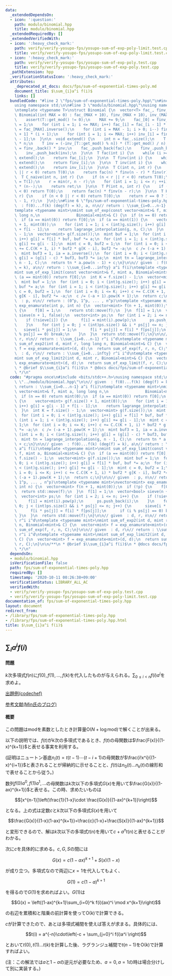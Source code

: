 ```yaml
---
data:
  _extendedDependsOn:
  - icon: ':question:'
    path: modulo/binomial.hpp
    title: modulo/binomial.hpp
  _extendedRequiredBy: []
  _extendedVerifiedWith:
  - icon: ':heavy_check_mark:'
    path: verify/verify-yosupo-fps/yosupo-sum-of-exp-poly-limit.test.cpp
    title: verify/verify-yosupo-fps/yosupo-sum-of-exp-poly-limit.test.cpp
  - icon: ':heavy_check_mark:'
    path: verify/verify-yosupo-fps/yosupo-sum-of-exp-poly.test.cpp
    title: verify/verify-yosupo-fps/yosupo-sum-of-exp-poly.test.cpp
  _pathExtension: hpp
  _verificationStatusIcon: ':heavy_check_mark:'
  attributes:
    _deprecated_at_docs: docs/fps/sum-of-exponential-times-poly.md
    document_title: $\sum_{i}a^i f(i)$
    links: []
  bundledCode: "#line 2 \"fps/sum-of-exponential-times-poly.hpp\"\n#include <bits/stdc++.h>\n\
    using namespace std;\n\n#line 3 \"modulo/binomial.hpp\"\nusing namespace std;\n\
    \ntemplate <typename T>\nstruct Binomial {\n  vector<T> fac_, finv_, inv_;\n \
    \ Binomial(int MAX = 0) : fac_(MAX + 10), finv_(MAX + 10), inv_(MAX + 10) {\n\
    \    assert(T::get_mod() != 0);\n    MAX += 9;\n    fac_[0] = finv_[0] = inv_[0]\
    \ = 1;\n    for (int i = 1; i <= MAX; i++) fac_[i] = fac_[i - 1] * i;\n    finv_[MAX]\
    \ = fac_[MAX].inverse();\n    for (int i = MAX - 1; i > 0; i--) finv_[i] = finv_[i\
    \ + 1] * (i + 1);\n    for (int i = 1; i <= MAX; i++) inv_[i] = finv_[i] * fac_[i\
    \ - 1];\n  }\n\n  void extend() {\n    int n = fac_.size();\n    T fac = fac_.back()\
    \ * n;\n    T inv = (-inv_[T::get_mod() % n]) * (T::get_mod() / n);\n    T finv\
    \ = finv_.back() * inv;\n    fac_.push_back(fac);\n    finv_.push_back(finv);\n\
    \    inv_.push_back(inv);\n  }\n\n  T fac(int i) {\n    while (i >= (int)fac_.size())\
    \ extend();\n    return fac_[i];\n  }\n\n  T finv(int i) {\n    while (i >= (int)finv_.size())\
    \ extend();\n    return finv_[i];\n  }\n\n  T inv(int i) {\n    while (i >= (int)inv_.size())\
    \ extend();\n    return inv_[i];\n  }\n\n  T C(int n, int r) {\n    if (n < r\
    \ || r < 0) return T(0);\n    return fac(n) * finv(n - r) * finv(r);\n  }\n\n\
    \  T C_naive(int n, int r) {\n    if (n < r || r < 0) return T(0);\n    T ret\
    \ = T(1);\n    r = min(r, n - r);\n    for (int i = 1; i <= r; ++i) ret *= inv(i)\
    \ * (n--);\n    return ret;\n  }\n\n  T P(int n, int r) {\n    if (n < r || r\
    \ < 0) return T(0);\n    return fac(n) * finv(n - r);\n  }\n\n  T H(int n, int\
    \ r) {\n    if (n < 0 || r < 0) return T(0);\n    return r == 0 ? 1 : C(n + r\
    \ - 1, r);\n  }\n};\n#line 6 \"fps/sum-of-exponential-times-poly.hpp\"\n\n// given\
    \  : f(0)...f(k) (deg(f) = k), a, n\n// return : \\sum_{i=0...n-1} a^i f(i)\n\
    template <typename mint>\nmint sum_of_exp(const vector<mint>& f, mint a, long\
    \ long n,\n                Binomial<mint>& C) {\n  if (n == 0) return mint(0);\n\
    \  if (a == mint(0)) return f[0];\n  if (a == mint(1)) {\n    vector<mint> g(f.size()\
    \ + 1, mint(0));\n    for (int i = 1; i < (int)g.size(); i++) g[i] = g[i - 1]\
    \ + f[i - 1];\n    return lagrange_interpolation(g, n, C);\n  }\n  int K = f.size()\
    \ - 1;\n  vector<mint> g(f.size());\n  mint buf = 1;\n  for (int i = 0; i < (int)g.size();\
    \ i++) g[i] = f[i] * buf, buf *= a;\n  for (int i = 1; i < (int)g.size(); i++)\
    \ g[i] += g[i - 1];\n  mint c = 0, buf2 = 1;\n  for (int i = 0; i <= K; i++) c\
    \ += C.C(K + 1, i) * buf2 * g[K - i], buf2 *= -a;\n  c /= (-a + 1).pow(K + 1);\n\
    \  mint buf3 = 1, ia = a.inverse();\n  for (int i = 0; i < (int)g.size(); i++)\
    \ g[i] = (g[i] - c) * buf3, buf3 *= ia;\n  mint tn = lagrange_interpolation(g,\
    \ n - 1, C);\n  return tn * a.pow(n - 1) + c;\n}\n\n// given  : f(0)...f(k) (deg(f)\
    \ = k), a\n// return : \\sum_{i=0...infty} a^i f(i)\ntemplate <typename mint>\n\
    mint sum_of_exp_limit(const vector<mint>& f, mint a, Binomial<mint>& C) {\n  if\
    \ (a == mint(0)) return f[0];\n  int K = f.size() - 1;\n  vector<mint> g(f.size());\n\
    \  mint buf = 1;\n  for (int i = 0; i < (int)g.size(); i++) g[i] = f[i] * buf,\
    \ buf *= a;\n  for (int i = 1; i < (int)g.size(); i++) g[i] += g[i - 1];\n  mint\
    \ c = 0, buf2 = 1;\n  for (int i = 0; i <= K; i++) c += C.C(K + 1, i) * buf2 *\
    \ g[K - i], buf2 *= -a;\n  c /= (-a + 1).pow(K + 1);\n  return c;\n}\n\n// given\
    \  : p, n\n// return : (0^p, 1^p, ... , n^p)\ntemplate <typename mint>\nvector<mint>\
    \ exp_enamurate(int p, int n) {\n  vector<mint> f(n + 1, mint(0));\n  if (!p)\
    \ {\n    f[0] = 1;\n    return std::move(f);\n  }\n  f[1] = 1;\n  vector<bool>\
    \ sieve(n + 1, false);\n  vector<int> ps;\n  for (int i = 2; i <= n; i++) {\n\
    \    if (!sieve[i]) {\n      f[i] = mint(i).pow(p);\n      ps.push_back(i);\n\
    \    }\n    for (int j = 0; j < (int)ps.size() && i * ps[j] <= n; j++) {\n   \
    \   sieve[i * ps[j]] = 1;\n      f[i * ps[j]] = f[i] * f[ps[j]];\n      if (i\
    \ % ps[j] == 0) break;\n    }\n  }\n  return std::move(f);\n}\n\n// given  : d,\
    \ r, n\n// return : \\sum_{i=0...n-1} r^i i^d\ntemplate <typename mint>\nmint\
    \ sum_of_exp2(int d, mint r, long long n, Binomial<mint>& C) {\n  vector<mint>\
    \ f = exp_enamurate<mint>(d, d);\n  return sum_of_exp(f, r, n, C);\n}\n\n// given\
    \  : d, r\n// return : \\sum_{i=0...infty} r^i i^d\ntemplate <typename mint>\n\
    mint sum_of_exp_limit2(int d, mint r, Binomial<mint>& C) {\n  vector<mint> f =\
    \ exp_enamurate<mint>(d, d);\n  return sum_of_exp_limit(f, r, C);\n}\n\n/**\n\
    \ * @brief $\\sum_{i}a^i f(i)$\n * @docs docs/fps/sum-of-exponential-times-poly.md\n\
    \ */\n"
  code: "#pragma once\n#include <bits/stdc++.h>\nusing namespace std;\n\n#include\
    \ \"../modulo/binomial.hpp\"\n\n// given  : f(0)...f(k) (deg(f) = k), a, n\n//\
    \ return : \\sum_{i=0...n-1} a^i f(i)\ntemplate <typename mint>\nmint sum_of_exp(const\
    \ vector<mint>& f, mint a, long long n,\n                Binomial<mint>& C) {\n\
    \  if (n == 0) return mint(0);\n  if (a == mint(0)) return f[0];\n  if (a == mint(1))\
    \ {\n    vector<mint> g(f.size() + 1, mint(0));\n    for (int i = 1; i < (int)g.size();\
    \ i++) g[i] = g[i - 1] + f[i - 1];\n    return lagrange_interpolation(g, n, C);\n\
    \  }\n  int K = f.size() - 1;\n  vector<mint> g(f.size());\n  mint buf = 1;\n\
    \  for (int i = 0; i < (int)g.size(); i++) g[i] = f[i] * buf, buf *= a;\n  for\
    \ (int i = 1; i < (int)g.size(); i++) g[i] += g[i - 1];\n  mint c = 0, buf2 =\
    \ 1;\n  for (int i = 0; i <= K; i++) c += C.C(K + 1, i) * buf2 * g[K - i], buf2\
    \ *= -a;\n  c /= (-a + 1).pow(K + 1);\n  mint buf3 = 1, ia = a.inverse();\n  for\
    \ (int i = 0; i < (int)g.size(); i++) g[i] = (g[i] - c) * buf3, buf3 *= ia;\n\
    \  mint tn = lagrange_interpolation(g, n - 1, C);\n  return tn * a.pow(n - 1)\
    \ + c;\n}\n\n// given  : f(0)...f(k) (deg(f) = k), a\n// return : \\sum_{i=0...infty}\
    \ a^i f(i)\ntemplate <typename mint>\nmint sum_of_exp_limit(const vector<mint>&\
    \ f, mint a, Binomial<mint>& C) {\n  if (a == mint(0)) return f[0];\n  int K =\
    \ f.size() - 1;\n  vector<mint> g(f.size());\n  mint buf = 1;\n  for (int i =\
    \ 0; i < (int)g.size(); i++) g[i] = f[i] * buf, buf *= a;\n  for (int i = 1; i\
    \ < (int)g.size(); i++) g[i] += g[i - 1];\n  mint c = 0, buf2 = 1;\n  for (int\
    \ i = 0; i <= K; i++) c += C.C(K + 1, i) * buf2 * g[K - i], buf2 *= -a;\n  c /=\
    \ (-a + 1).pow(K + 1);\n  return c;\n}\n\n// given  : p, n\n// return : (0^p,\
    \ 1^p, ... , n^p)\ntemplate <typename mint>\nvector<mint> exp_enamurate(int p,\
    \ int n) {\n  vector<mint> f(n + 1, mint(0));\n  if (!p) {\n    f[0] = 1;\n  \
    \  return std::move(f);\n  }\n  f[1] = 1;\n  vector<bool> sieve(n + 1, false);\n\
    \  vector<int> ps;\n  for (int i = 2; i <= n; i++) {\n    if (!sieve[i]) {\n \
    \     f[i] = mint(i).pow(p);\n      ps.push_back(i);\n    }\n    for (int j =\
    \ 0; j < (int)ps.size() && i * ps[j] <= n; j++) {\n      sieve[i * ps[j]] = 1;\n\
    \      f[i * ps[j]] = f[i] * f[ps[j]];\n      if (i % ps[j] == 0) break;\n   \
    \ }\n  }\n  return std::move(f);\n}\n\n// given  : d, r, n\n// return : \\sum_{i=0...n-1}\
    \ r^i i^d\ntemplate <typename mint>\nmint sum_of_exp2(int d, mint r, long long\
    \ n, Binomial<mint>& C) {\n  vector<mint> f = exp_enamurate<mint>(d, d);\n  return\
    \ sum_of_exp(f, r, n, C);\n}\n\n// given  : d, r\n// return : \\sum_{i=0...infty}\
    \ r^i i^d\ntemplate <typename mint>\nmint sum_of_exp_limit2(int d, mint r, Binomial<mint>&\
    \ C) {\n  vector<mint> f = exp_enamurate<mint>(d, d);\n  return sum_of_exp_limit(f,\
    \ r, C);\n}\n\n/**\n * @brief $\\sum_{i}a^i f(i)$\n * @docs docs/fps/sum-of-exponential-times-poly.md\n\
    \ */\n"
  dependsOn:
  - modulo/binomial.hpp
  isVerificationFile: false
  path: fps/sum-of-exponential-times-poly.hpp
  requiredBy: []
  timestamp: '2020-10-11 00:26:38+09:00'
  verificationStatus: LIBRARY_ALL_AC
  verifiedWith:
  - verify/verify-yosupo-fps/yosupo-sum-of-exp-poly.test.cpp
  - verify/verify-yosupo-fps/yosupo-sum-of-exp-poly-limit.test.cpp
documentation_of: fps/sum-of-exponential-times-poly.hpp
layout: document
redirect_from:
- /library/fps/sum-of-exponential-times-poly.hpp
- /library/fps/sum-of-exponential-times-poly.hpp.html
title: $\sum_{i}a^i f(i)$
---
```


## $\sum_{i}a^i f(i)$

#### 問題

$k$次多項式$f(n)$に$f(0),f(1),\ldots,f(k)$を代入したものが与えられる。$\sum_{0\leq i<n}f(i)a^i$を求めよ。

[出題例(codechef)](https://www.codechef.com/problems/QPOLYSUM)

[参考文献(Min氏のブログ)](https://min-25.hatenablog.com/entry/2015/04/24/031413)

#### 概要

この問題は$\mathrm{mod}$を素数としたとき計算量$\mathrm{O}(N + \log \mathrm{mod})$で解くことが出来る。

以下の説明では、$f(t)$が$k$次の多項式であるとき、$f(t)$の母関数は$\frac{F(x)}{(1-x)^{k+1}}$と表せる事実を利用する。

(証明はニュートン基底$n_i(t)=t(t-1)\cdots(t-i+1)$の母関数が$\frac{i!x^i}{(1-x)^{i+1}}$と表されることが帰納的に示せることと、$f(t)$は$n_0(t)\ldots n_k(t)$の線形和で表せることから従う。)

数列$f(0)a^0, f(1)a^1, \ldots$の母関数は$k$次以下の多項式$G(x)$を用いて$\frac{G(x)}{(1-ax)^{k+1}}$と表せる。この時、求めたいものは

$$[x^{n-1}]\left(\frac{1}{1-x}\cdot \frac{G(x)}{(1-ax)^{k+1}}\right)$$

となる。上の式は定数$c$と$k$次以下の多項式$S(x)$を用いて

$$\frac{G(x)}{(1-x)(1-ax)^{k+1}}=\frac{c}{1-x}+\frac{S(x)}{(1-ax)^{k+1}}$$

と変形できるので、解は$k$次以下の多項式$t(n)$を用いて$c+a^nt(n)$と表せることがわかる。

次に$c$を具体的に求める。$c,G,S$の間には

$$G(x)=c(1-ax)^{k+1}+S(x)(1-x)$$

が成り立つ。多項式なので両辺に$x=1$を代入してもよく、

$$G(1)=c(1-a)^{k+1}$$

を得るので$G(1)$を求めればよい。$G(1)$は

$$G(x) = \left((1-ax)^{k+1}\sum_{i=0}^k f(i)(ax)^i \mod  x^{k+1}\right)$$

の右辺を累積和と階乗の前計算を使って$\mathrm{O}(k)$で計算できる。

$c$が計算できたので、あとは多項式補間を使えば答えが求まる。具体的には、

$$t(i) = a^{-n}\cdot\left(-c + \sum_{j=0}^i f(i)a^i \right)$$

とおいて$t(0),t(1)\ldots t(k)$を計算した後、ラグランジュ補間で$t(n-1)$を$\mathrm{O}(k)$で計算すればよい。

(注：この解法では$a$と$1-a$の逆元が必要なため、$a=0,a=1$の時は場合分けして別に実装する。)
